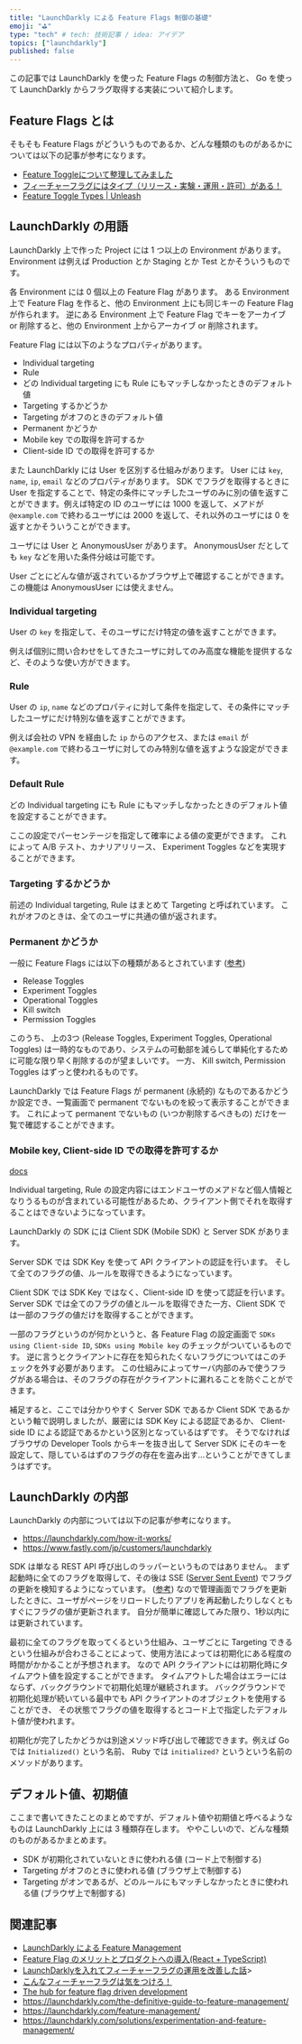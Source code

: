 ```yaml
---
title: "LaunchDarkly による Feature Flags 制御の基礎"
emoji: "⛳"
type: "tech" # tech: 技術記事 / idea: アイデア
topics: ["launchdarkly"]
published: false
---
```


この記事では LaunchDarkly を使った Feature Flags の制御方法と、 Go を使って LaunchDarkly からフラグ取得する実装について紹介します。

## Feature Flags とは

そもそも Feature Flags がどういうものであるか、どんな種類のものがあるかについては以下の記事が参考になります。

- [Feature Toggleについて整理してみました](https://cabi99.hatenablog.com/entry/2019/10/21/144441)
- [フィーチャーフラグにはタイプ（リリース・実験・運用・許可）がある！](https://kakakakakku.hatenablog.com/entry/2022/02/01/102104)
- [Feature Toggle Types | Unleash](https://docs.getunleash.io/advanced/feature_toggle_types#feature-toggle-types)

## LaunchDarkly の用語

LaunchDarkly 上で作った Project には 1 つ以上の Environment があります。
Environment は例えば Production とか Staging とか Test とかそういうものです。

各 Environment には 0 個以上の Feature Flag があります。
ある Environment 上で Feature Flag を作ると、他の Environment 上にも同じキーの Feature Flag が作られます。
逆にある Environment 上で Feature Flag でキーをアーカイブ or 削除すると、他の Environment 上からアーカイブ or 削除されます。

Feature Flag には以下のようなプロパティがあります。

- Individual targeting
- Rule
- どの Individual targeting にも Rule にもマッチしなかったときのデフォルト値
- Targeting するかどうか
- Targeting がオフのときのデフォルト値
- Permanent かどうか
- Mobile key での取得を許可するか
- Client-side ID での取得を許可するか

また LaunchDarkly には User を区別する仕組みがあります。
User には `key`, `name`, `ip`, `email` などのプロパティがあります。
SDK でフラグを取得するときに User を指定することで、特定の条件にマッチしたユーザのみに別の値を返すことができます。例えば特定の ID のユーザには 1000 を返して、メアドが `@example.com` で終わるユーザには 2000 を返して、それ以外のユーザには 0 を返すとかそういうことができます。

ユーザには User と AnonymousUser があります。
AnonymousUser だとしても `key` などを用いた条件分岐は可能です。

User ごとにどんな値が返されているかブラウザ上で確認することができます。
この機能は AnonymousUser には使えません。

### Individual targeting

User の `key` を指定して、そのユーザにだけ特定の値を返すことができます。

例えば個別に問い合わせをしてきたユーザに対してのみ高度な機能を提供するなど、そのような使い方ができます。

### Rule

User の `ip`, `name` などのプロパティに対して条件を指定して、その条件にマッチしたユーザにだけ特別な値を返すことができます。

例えば会社の VPN を経由した `ip` からのアクセス、または `email` が `@example.com` で終わるユーザに対してのみ特別な値を返すような設定ができます。

### Default Rule

どの Individual targeting にも Rule にもマッチしなかったときのデフォルト値を設定することができます。

ここの設定でパーセンテージを指定して確率による値の変更ができます。
これによって A/B テスト、カナリアリリース、 Experiment Toggles などを実現することができます。

### Targeting するかどうか

前述の Individual targeting, Rule はまとめて Targeting と呼ばれています。
これがオフのときは、全てのユーザに共通の値が返されます。

### Permanent かどうか

一般に Feature Flags には以下の種類があるとされています ([参考](https://docs.getunleash.io/advanced/feature_toggle_types#feature-toggle-types))

- Release Toggles
- Experiment Toggles
- Operational Toggles
- Kill switch
- Permission Toggles

このうち、 上の3つ (Release Toggles, Experiment Toggles, Operational Toggles) は一時的なものであり、システムの可動部を減らして単純化するために可能な限り早く削除するのが望ましいです。
一方、 Kill switch, Permission Toggles はずっと使われるものです。

LaunchDarkly では Feature Flags が permanent (永続的) なものであるかどうか設定でき、一覧画面で permanent でないものを絞って表示することができます。
これによって permanent でないもの (いつか削除するべきもの) だけを一覧で確認することができます。

### Mobile key, Client-side ID での取得を許可するか

[docs](https://docs.launchdarkly.com/sdk/concepts/client-side-server-side#security)

Individual targeting, Rule の設定内容にはエンドユーザのメアドなど個人情報となりうるものが含まれている可能性があるため、クライアント側でそれを取得することはできないようになっています。

LaunchDarkly の SDK には Client SDK (Mobile SDK) と Server SDK があります。

Server SDK では SDK Key を使って API クライアントの認証を行います。
そして全てのフラグの値、ルールを取得できるようになっています。

Client SDK では SDK Key ではなく、Client-side ID を使って認証を行います。
Server SDK では全てのフラグの値とルールを取得できた一方、Client SDK では一部のフラグの値だけを取得することができます。

一部のフラグというのが何かというと、各 Feature Flag の設定画面で `SDKs using Client-side ID`, `SDKs using Mobile key` のチェックがついているものです。
逆に言うとクライアントに存在を知られたくないフラグについてはこのチェックを外す必要があります。
この仕組みによってサーバ内部のみで使うフラグがある場合は、そのフラグの存在がクライアントに漏れることを防ぐことができます。

補足すると、ここでは分かりやすく Server SDK であるか Client SDK であるかという軸で説明しましたが、厳密には SDK Key による認証であるか、 Client-side ID による認証であるかという区別となっているはずです。
そうでなければブラウザの Developer Tools からキーを抜き出して Server SDK にそのキーを設定して、隠しているはずのフラグの存在を盗み出す…ということができてしまうはずです。

## LaunchDarkly の内部

LaunchDarkly の内部については以下の記事が参考になります。

- <https://launchdarkly.com/how-it-works/>
- <https://www.fastly.com/jp/customers/launchdarkly>

SDK は単なる REST API 呼び出しのラッパーというものではありません。
まず起動時に全てのフラグを取得して、その後は SSE ([Server Sent Event](https://developer.mozilla.org/ja/docs/Web/API/Server-sent_events/Using_server-sent_events)) でフラグの更新を検知するようになっています。 ([参考](https://docs.launchdarkly.com/sdk/concepts/getting-started#plan-for-a-large-initial-payload-from-the-streaming-endpoint))
なので管理画面でフラグを更新したときに、ユーザがページをリロードしたりアプリを再起動したりしなくともすぐにフラグの値が更新されます。
自分が簡単に確認してみた限り、1秒以内には更新されています。

最初に全てのフラグを取ってくるという仕組み、ユーザごとに Targeting できるという仕組みが合わさることによって、使用方法によっては初期化にある程度の時間がかかることが予想されます。
なので API クライアントには初期化時にタイムアウト値を設定することができます。
タイムアウトした場合はエラーにはならず、バックグラウンドで初期化処理が継続されます。
バックグラウンドで初期化処理が続いている最中でも API クライアントのオブジェクトを使用することができ、 その状態でフラグの値を取得するとコード上で指定したデフォルト値が使われます。

初期化が完了したかどうかは別途メソッド呼び出しで確認できます。例えば Go では `Initialized()` という名前、 Ruby では `initialized?` というという名前のメソッドがあります。

## デフォルト値、初期値

ここまで書いてきたことのまとめですが、デフォルト値や初期値と呼べるようなものは LaunchDarkly 上には 3 種類存在します。
ややこしいので、どんな種類のものがあるかまとめます。

- SDK が初期化されていないときに使われる値 (コード上で制御する)
- Targeting がオフのときに使われる値 (ブラウザ上で制御する)
- Targeting がオンであるが、どのルールにもマッチしなかったときに使われる値 (ブラウザ上で制御する)

## 関連記事

- [LaunchDarkly による Feature Management](https://blog.studysapuri.jp/entry/2020/01/14/080000)
- [Feature Flag のメリットとプロダクトへの導入(React + TypeScript)](https://zenn.dev/kyoncy/articles/18da09f64dbc0d)
- [LaunchDarklyを入れてフィーチャーフラグの運用を改善した話](https://techblog.gaudiy.com/entry/2021/12/08/135920)>
- [こんなフィーチャーフラグは気をつけろ！](https://blog.torut.tokyo/entry/2022/05/03/172348)
- [The hub for feature flag driven development](https://featureflags.io/)
- <https://launchdarkly.com/the-definitive-guide-to-feature-management/>
- <https://launchdarkly.com/feature-management/>
- <https://launchdarkly.com/solutions/experimentation-and-feature-management/>
